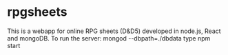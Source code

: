 # rpgsheets
This is a webapp for online RPG sheets (D&amp;D5) developed in node.js, React and mongoDB.
To run the server:
  mongod --dbpath=./dbdata
  type npm start
